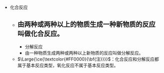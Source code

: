 - 化合反应
	- 由两种或两种以上的物质生成一种新物质的反应叫做化合反应。
		-
		- 分解反应
		- 由一种物质生成两种或两种以上新物质的反应叫做分解反应。
	- $\Large{\ce{\textcolor{#FF0000}{\bf{注}}}}$：化合反应和分解反应都属于基本反应类型，氧化反应不属于基本反应类型。